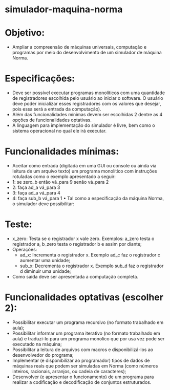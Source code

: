 # simulador-maquina-norma

# Objetivo:
- Ampliar a compreensão de máquinas universais, computação e programas
por meio do desenvolvimento de um simulador de máquina Norma.
# Especificações:
- Deve ser possível executar programas monolíticos com uma quantidade de
registradores escolhida pelo usuário ao iniciar o software. O usuário deve poder
inicializar esses registradores com os valores que desejar, pois essa será a entrada
da computação).
- Além das funcionalidades mínimas devem ser escolhidas 2 dentre as 4
opções de funcionalidades optativas.
- A linguagem para implementação do simulador é livre, bem como o sistema
operacional no qual ele irá executar.
# Funcionalidades mínimas:
-  Aceitar como entrada (digitada em uma GUI ou console ou ainda via leitura
de um arquivo texto) um programa monolítico com instruções rotuladas como
o exemplo apresentado a seguir:
- 1: se zero_b então vá_para 9 senão vá_para 2
- 2: faça ad_a vá_para 3
- 3: faça ad_a vá_para 4
- 4: faça sub_b vá_para 1
• Tal como a especificação da máquina Norma, o simulador deve possibilitar:
# Teste:
- x_zero: Testa se o registrador x vale zero. Exemplos: a_zero testa
o registrador a, b_zero testa o registrador b e assim por diante;
- Operações:
    - ad_x: Incrementa o registrador x. Exemplo ad_c faz o registrador c
aumentar uma unidade;
    - sub_x: Decrementa o registrador x. Exemplo sub_d faz o
registrador d diminuir uma unidade;
- Como saída deve ser apresentada a computação completa.
# Funcionalidades optativas (escolher 2):
- Possibilitar executar um programa recursivo (no formato trabalhado em aula);
- Possibilitar informar um programa iterativo (no formato trabalhado em aula) e
traduzi-lo para um programa monolíco que por usa vez pode ser executado
na máquina;
- Possibilitar a leitura de arquivos com macros e disponibilizá-los ao
desenvolvedor do programa;
- Implementar (e disponibilizar ao programador) tipos de dados de máquinas
reais que podem ser simuladas em Norma (como números inteiros, racionais,
arranjos, ou cadeia de caracteres);
- Desenvolver (e apresentar o funcionamento) de um programa para realizar a
codificação e decodificação de conjuntos estruturados.